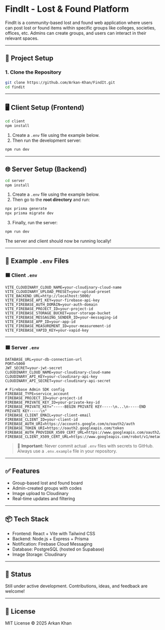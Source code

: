 # FindIt - Lost & Found Platform

FindIt is a community-based lost and found web application where users can post lost or found items within specific groups like colleges, societies, offices, etc. Admins can create groups, and users can interact in their relevant spaces.

---

## 🔧 Project Setup

### 1. Clone the Repository

```bash
git clone https://github.com/Arkan-Khan/FindIt.git
cd findit
```

---

## 🖥️ Client Setup (Frontend)

```bash
cd client
npm install
```

1. Create a `.env` file using the example below.
2. Then run the development server:

```bash
npm run dev
```

---

## 🌐 Server Setup (Backend)

```bash
cd server
npm install
```

1. Create a `.env` file using the example below.
2. Then go to the **root directory** and run:

```bash
npx prisma generate
npx prisma migrate dev
```

3. Finally, run the server:

```bash
npm run dev
```

The server and client should now be running locally!

---

## 📄 Example `.env` Files

### 🟦 Client `.env`

```env
VITE_CLOUDINARY_CLOUD_NAME=your-cloudinary-cloud-name
VITE_CLOUDINARY_UPLOAD_PRESET=your-upload-preset
VITE_BACKEND_URL=http://localhost:5000/
VITE_FIREBASE_API_KEY=your-firebase-api-key
VITE_FIREBASE_AUTH_DOMAIN=your-auth-domain
VITE_FIREBASE_PROJECT_ID=your-project-id
VITE_FIREBASE_STORAGE_BUCKET=your-storage-bucket
VITE_FIREBASE_MESSAGING_SENDER_ID=your-messaging-id
VITE_FIREBASE_APP_ID=your-app-id
VITE_FIREBASE_MEASUREMENT_ID=your-measurement-id
VITE_FIREBASE_VAPID_KEY=your-vapid-key

```

---

### 🟥 Server `.env`

```env
DATABASE_URL=your-db-connection-url
PORT=5000
JWT_SECRET=your-jwt-secret
CLOUDINARY_CLOUD_NAME=your-cloudinary-cloud-name
CLOUDINARY_API_KEY=your-cloudinary-api-key
CLOUDINARY_API_SECRET=your-cloudinary-api-secret

# Firebase Admin SDK config
FIREBASE_TYPE=service_account
FIREBASE_PROJECT_ID=your-project-id
FIREBASE_PRIVATE_KEY_ID=your-private-key-id
FIREBASE_PRIVATE_KEY="-----BEGIN PRIVATE KEY-----\n...\n-----END PRIVATE KEY-----\n"
FIREBASE_CLIENT_EMAIL=your-client-email
FIREBASE_CLIENT_ID=your-client-id
FIREBASE_AUTH_URI=https://accounts.google.com/o/oauth2/auth
FIREBASE_TOKEN_URI=https://oauth2.googleapis.com/token
FIREBASE_AUTH_PROVIDER_X509_CERT_URL=https://www.googleapis.com/oauth2/v1/certs
FIREBASE_CLIENT_X509_CERT_URL=https://www.googleapis.com/robot/v1/metadata/x509/...

```

> 🔐 **Important:** Never commit actual `.env` files with secrets to GitHub. Always use a `.env.example` file in your repository.

---

## ✅ Features

- Group-based lost and found board
- Admin-created groups with codes
- Image upload to Cloudinary
- Real-time updates and filtering

---

## 📦 Tech Stack

- Frontend: React + Vite with Tailwind CSS
- Backend: Node.js + Express + Prisma
- Notification: Firebase Cloud Messaging
- Database: PostgreSQL (hosted on Supabase)
- Image Storage: Cloudinary

---

## 📍 Status

Still under active development. Contributions, ideas, and feedback are welcome!

---

## 🔗 License

MIT License © 2025 Arkan Khan
